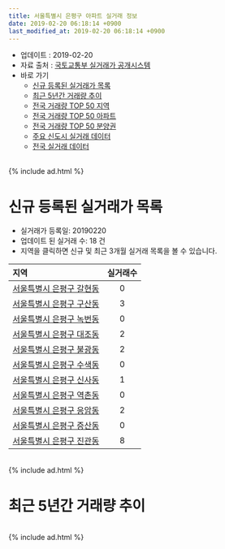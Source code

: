 ```yaml
---
title: 서울특별시 은평구 아파트 실거래 정보
date: 2019-02-20 06:18:14 +0900
last_modified_at: 2019-02-20 06:18:14 +0900
---
```


* 업데이트 : 2019-02-20
* 자료 출처 : [국토교통부 실거래가 공개시스템](http://rt.molit.go.kr)
* 바로 가기
    * [신규 등록된 실거래가 목록](#신규-등록된-실거래가-목록)
    * [최근 5년간 거래량 추이](#최근-5년간-거래량-추이)
    * [전국 거래량 TOP 50 지역](https://inasie.github.io/apt-trade-info/최근-3개월-전국에서-가장-거래가-많이-발생한-지역)
    * [전국 거래량 TOP 50 아파트](https://inasie.github.io/apt-trade-info/최근-3개월-전국에서-가장-거래가-많이-발생한-아파트)
    * [전국 거래량 TOP 50 분양권](https://inasie.github.io/apt-trade-info/최근-3개월-전국에서-가장-거래가-많이-발생한-분양권)
    * [주요 신도시 실거래 데이터](https://inasie.github.io/apt-trade-info/주요-신도시)
    * [전국 실거래 데이터](https://inasie.github.io/apt-trade-info/전국)

<br>
{% include ad.html %}
<br>

# 신규 등록된 실거래가 목록
* 실거래가 등록일: 20190220
* 업데이트 된 실거래 수: 18 건
* 지역을 클릭하면 신규 및 최근 3개월 실거래 목록을 볼 수 있습니다.


|지역|실거래수|
|:---|:---:|
|[서울특별시 은평구 갈현동](https://inasie.github.io/apt-trade-info/서울특별시-은평구-갈현동)|0|
|[서울특별시 은평구 구산동](https://inasie.github.io/apt-trade-info/서울특별시-은평구-구산동)|3|
|[서울특별시 은평구 녹번동](https://inasie.github.io/apt-trade-info/서울특별시-은평구-녹번동)|0|
|[서울특별시 은평구 대조동](https://inasie.github.io/apt-trade-info/서울특별시-은평구-대조동)|2|
|[서울특별시 은평구 불광동](https://inasie.github.io/apt-trade-info/서울특별시-은평구-불광동)|2|
|[서울특별시 은평구 수색동](https://inasie.github.io/apt-trade-info/서울특별시-은평구-수색동)|0|
|[서울특별시 은평구 신사동](https://inasie.github.io/apt-trade-info/서울특별시-은평구-신사동)|1|
|[서울특별시 은평구 역촌동](https://inasie.github.io/apt-trade-info/서울특별시-은평구-역촌동)|0|
|[서울특별시 은평구 응암동](https://inasie.github.io/apt-trade-info/서울특별시-은평구-응암동)|2|
|[서울특별시 은평구 증산동](https://inasie.github.io/apt-trade-info/서울특별시-은평구-증산동)|0|
|[서울특별시 은평구 진관동](https://inasie.github.io/apt-trade-info/서울특별시-은평구-진관동)|8|


<br>
{% include ad.html %}
<br>

# 최근 5년간 거래량 추이


<div style="width:100%;">
    <canvas id="deal_progress" height="200"></canvas>
</div>

<script>
new Chart(document.getElementById("deal_progress"), {
    type: 'line',
    data: {
        labels: ['201402','201403','201404','201405','201406','201407','201408','201409','201410','201411','201412','201501','201502','201503','201504','201505','201506','201507','201508','201509','201510','201511','201512','201601','201602','201603','201604','201605','201606','201607','201608','201609','201610','201611','201612','201701','201702','201703','201704','201705','201706','201707','201708','201709','201710','201711','201712','201801','201802','201803','201804','201805','201806','201807','201808','201809','201810','201811','201812','201901','201902'],
        datasets: [{
            label: '매매',
            pointRadius: 1,
            data: [254, 292, 194, 166, 198, 201, 240, 301, 261, 213, 174, 242, 324, 479, 396, 328, 351, 339, 291, 264, 315, 253, 226, 206, 221, 356, 354, 342, 414, 410, 326, 363, 403, 211, 148, 115, 195, 230, 258, 348, 329, 360, 194, 189, 173, 181, 207, 396, 456, 511, 260, 296, 345, 351, 554, 304, 161, 66, 85, 57, 11],
            borderColor: "rgba(255, 201, 14, 1)",
            backgroundColor: "rgba(255, 201, 14, 0.5)",
            fill: false,
            lineTension: 0
        },{
            label: '전월세',
            pointRadius: 1,
            data: [408, 479, 438, 401, 361, 503, 417, 477, 411, 334, 324, 441, 391, 533, 351, 323, 306, 291, 329, 347, 355, 275, 290, 283, 311, 334, 378, 249, 268, 348, 399, 372, 316, 271, 289, 313, 408, 391, 279, 278, 310, 333, 363, 446, 334, 301, 347, 369, 371, 462, 347, 287, 330, 383, 376, 405, 304, 266, 297, 275, 97],
            borderColor: "rgba(0, 141, 185, 1)",
            backgroundColor: "rgba(0, 141, 185, 0.5)",
            fill: false,
            lineTension: 0
        }
        ]
    },
    options: {
        responsive: true,
        title: {
            display: false
        },
        tooltips: {
            mode: 'index',
            intersect: false
        },
        hover: {
            mode: 'nearest',
            intersect: true
        },
        scales: {
            xAxes: [{
                display: true,
                scaleLabel: {
                    display: true,
                    labelString: '년/월'
                }
            }],
            yAxes: [{
                display: true,
                ticks: {
                    suggestedMin: 0,
                },
                scaleLabel: {
                    display: true,
                    labelString: '실거래 수'
                }
            }]
        }
    }
});

</script>


<br>
{% include ad.html %}
<br>

